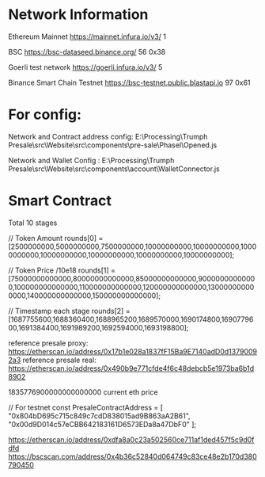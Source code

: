 # Network Information

Ethereum Mainnet
https://mainnet.infura.io/v3/
1

BSC
https://bsc-dataseed.binance.org/
56  0x38

Goerli test network
https://goerli.infura.io/v3/
5

Binance Smart Chain Testnet
https://bsc-testnet.public.blastapi.io
97   0x61


# For config:

Network and Contract address config:
E:\Processing\Trumph Presale\src\Website\src\components\pre-sale\PhaseI\Opened.js

Network and Wallet Config :
E:\Processing\Trumph Presale\src\Website\src\components\account\WalletConnector.js


# Smart Contract

Total 10 stages

// Token Amount 
rounds[0] = [2500000000,5000000000,7500000000,10000000000,10000000000,10000000000,10000000000,10000000000,10000000000,10000000000]; 

// Token Price /10e18
rounds[1] = [75000000000000,80000000000000,85000000000000,90000000000000,100000000000000,110000000000000,120000000000000,130000000000000,140000000000000,150000000000000];

// Timestamp each stage
rounds[2] = [1687755600,1688360400,1688965200,1689570000,1690174800,1690779600,1691384400,1691989200,1692594000,1693198800];


reference presale proxy: https://etherscan.io/address/0x17b1e028a1837fF15Ba9E7140adD0d13790092a3
reference presale real: https://etherscan.io/address/0x490b9e771cfde4f6c48debcb5e1973ba6b1d8902

1835776900000000000000  current eth price


// For testnet
const PresaleContractAddress = [
  "0x804bD695c715c849c7cdD838015ad9B863aA2B61",
  "0x00d9D014c57eCBB642183161D6573EDa8a47DbF0"
];


https://etherscan.io/address/0xdfa8a0c23a502560ce711af1ded457f5c9d0fdfd
https://bscscan.com/address/0x4b36c52840d064749c83ce48e2b170d380790450